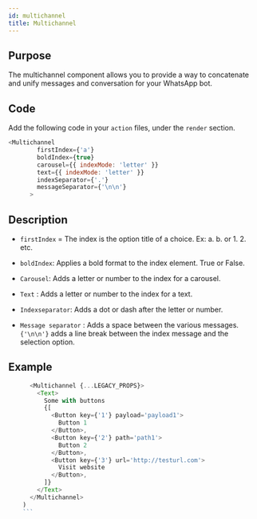 ```yaml
---
id: multichannel
title: Multichannel
---
```


## Purpose

The multichannel component allows you to provide a way to concatenate and unify messages and conversation for your WhatsApp bot.

## Code

Add the following code in your `action` files, under the `render` section.

```javascript
<Multichannel
        firstIndex={'a'} 
        boldIndex={true}
        carousel={{ indexMode: 'letter' }}
        text={{ indexMode: 'letter' }}
        indexSeparator={'.'}
        messageSeparator={'\n\n'}
      >
```

## Description

- `firstIndex` = The index is the option title of a choice. Ex: a. b. or 1. 2. etc.

- `boldIndex`: Applies a bold format to the index element. True or False.

- `Carousel`: Adds a letter or number to the index for a carousel.

- `Text` : Adds a letter or number to the index for a text.

- `Indexseparator`: Adds a dot or dash after the letter or number.

- `Message separator` : Adds a space between the various messages. `{'\n\n'}` adds a line break between the index message and the selection option.

## Example

```javascript
      <Multichannel {...LEGACY_PROPS}>
        <Text>
          Some with buttons
          {[
            <Button key={'1'} payload='payload1'>
              Button 1
            </Button>,
            <Button key={'2'} path='path1'>
              Button 2
            </Button>,
            <Button key={'3'} url='http://testurl.com'>
              Visit website
            </Button>,
          ]}
        </Text>
      </Multichannel>
    )
    ```